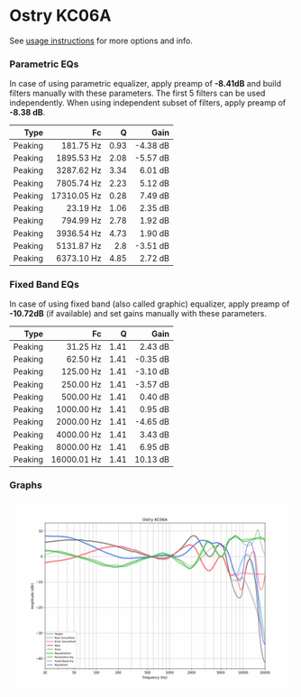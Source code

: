 # Ostry KC06A
See [usage instructions](https://github.com/jaakkopasanen/AutoEq#usage) for more options and info.

### Parametric EQs
In case of using parametric equalizer, apply preamp of **-8.41dB** and build filters manually
with these parameters. The first 5 filters can be used independently.
When using independent subset of filters, apply preamp of **-8.38 dB**.

| Type    | Fc          |    Q | Gain     |
|--------:|------------:|-----:|---------:|
| Peaking | 181.75 Hz   | 0.93 | -4.38 dB |
| Peaking | 1895.53 Hz  | 2.08 | -5.57 dB |
| Peaking | 3287.62 Hz  | 3.34 | 6.01 dB  |
| Peaking | 7805.74 Hz  | 2.23 | 5.12 dB  |
| Peaking | 17310.05 Hz | 0.28 | 7.49 dB  |
| Peaking | 23.19 Hz    | 1.06 | 2.35 dB  |
| Peaking | 794.99 Hz   | 2.78 | 1.92 dB  |
| Peaking | 3936.54 Hz  | 4.73 | 1.90 dB  |
| Peaking | 5131.87 Hz  | 2.8  | -3.51 dB |
| Peaking | 6373.10 Hz  | 4.85 | 2.72 dB  |

### Fixed Band EQs
In case of using fixed band (also called graphic) equalizer, apply preamp of **-10.72dB**
(if available) and set gains manually with these parameters.

| Type    | Fc          |    Q | Gain     |
|--------:|------------:|-----:|---------:|
| Peaking | 31.25 Hz    | 1.41 | 2.43 dB  |
| Peaking | 62.50 Hz    | 1.41 | -0.35 dB |
| Peaking | 125.00 Hz   | 1.41 | -3.10 dB |
| Peaking | 250.00 Hz   | 1.41 | -3.57 dB |
| Peaking | 500.00 Hz   | 1.41 | 0.40 dB  |
| Peaking | 1000.00 Hz  | 1.41 | 0.95 dB  |
| Peaking | 2000.00 Hz  | 1.41 | -4.65 dB |
| Peaking | 4000.00 Hz  | 1.41 | 3.43 dB  |
| Peaking | 8000.00 Hz  | 1.41 | 6.95 dB  |
| Peaking | 16000.01 Hz | 1.41 | 10.13 dB |

### Graphs
![](./Ostry%20KC06A.png)